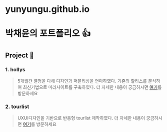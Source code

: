 # yunyungu.github.io
# 박채윤의 포트폴리오 :+1:
## Project 📰
### 1. hollys
> 5개월간 열정을 다해 디자인과 퍼블리싱을 연마하였다.
> 기존의 할리스를 분석하여 최신기법으로 미러사이트를 구축하였다.
> 더 자세한 내용이 궁금하시면 [여기](https://github.com/yunyungu/yunyungu)를 방문하세요

### 2. tourlist
> UXUI디자인을 기반으로 반응형 tourlist 제작하였다.
> 더 자세한 내용이 궁금하시면 [여기](https://github.com/yunyungu/yunyungu)를 방문하세요
